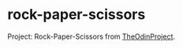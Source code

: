 # rock-paper-scissors
Project: Rock-Paper-Scissors from [TheOdinProject](https://www.theodinproject.com/lessons/foundations-rock-paper-scissors).

